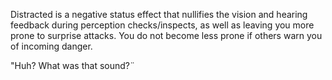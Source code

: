 Distracted is a negative status effect that nullifies the vision and hearing feedback during perception checks/inspects, as well as leaving you more prone to surprise attacks. You do not become less prone if others warn you of incoming danger.

"Huh? What was that sound?¨